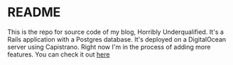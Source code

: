 # README

This is the repo for source code of my blog, Horribly Underqualified. It's a Rails application with a Postgres database.
It's deployed on a DigitalOcean server using Capistrano. Right now I'm in the process of adding more features. You can
check it out [here](https://horriblyunderqualified.com)
